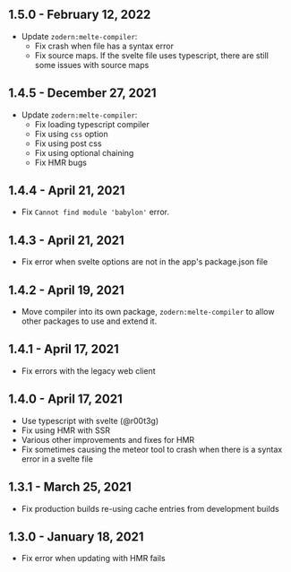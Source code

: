 ## 1.5.0 - February 12, 2022

- Update `zodern:melte-compiler`:
  - Fix crash when file has a syntax error
  - Fix source maps. If the svelte file uses typescript, there are still some issues with source maps

## 1.4.5 - December 27, 2021

- Update `zodern:melte-compiler`:
  - Fix loading typescript compiler
  - Fix using `css` option
  - Fix using post css
  - Fix using optional chaining
  - Fix HMR bugs

## 1.4.4 - April 21, 2021

- Fix `Cannot find module 'babylon'` error.

## 1.4.3 - April 21, 2021

- Fix error when svelte options are not in the app's package.json file

## 1.4.2 - April 19, 2021

- Move compiler into its own package, `zodern:melte-compiler` to allow other packages to use and extend it.

## 1.4.1 - April 17, 2021

- Fix errors with the legacy web client

## 1.4.0 - April 17, 2021

- Use typescript with svelte (@r00t3g)
- Fix using HMR with SSR
- Various other improvements and fixes for HMR
- Fix sometimes causing the meteor tool to crash when there is a syntax error in a svelte file

## 1.3.1 - March 25, 2021

- Fix production builds re-using cache entries from development builds

## 1.3.0 - January 18, 2021

- Fix error when updating with HMR fails
